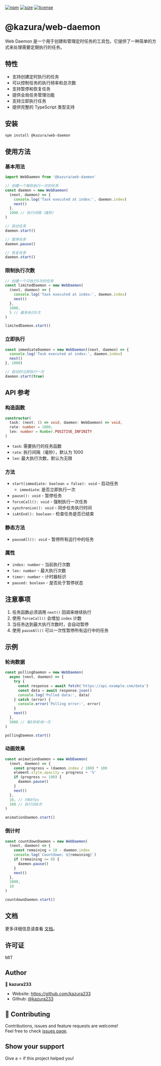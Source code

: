 [npm]: https://img.shields.io/npm/v/@kazura/web-daemon
[npm-url]: https://www.npmjs.com/package/@kazura/web-daemon
[size]: https://packagephobia.now.sh/badge?p=@kazura/web-daemon
[size-url]: https://packagephobia.now.sh/result?p=@kazura/web-daemon
[license]: https://img.shields.io/badge/License-MIT-blue
[license-url]: https://github.com/kazura233/kazurajs/blob/master/LICENSE

[![npm][npm]][npm-url]
[![size][size]][size-url]
[![license][license]][license-url]

# @kazura/web-daemon

Web Daemon 是一个用于创建和管理定时任务的工具包，它提供了一种简单的方式来处理需要定期执行的任务。

## 特性

- 支持创建定时执行的任务
- 可以控制任务的执行频率和总次数
- 支持暂停和恢复任务
- 提供全局任务管理功能
- 支持立即执行任务
- 提供完整的 TypeScript 类型支持

## 安装

```bash
npm install @kazura/web-daemon
```

## 使用方法

### 基本用法

```typescript
import WebDaemon from '@kazura/web-daemon'

// 创建一个每秒执行一次的任务
const daemon = new WebDaemon(
  (next, daemon) => {
    console.log('Task executed at index:', daemon.index)
    next()
  },
  1000 // 执行间隔（毫秒）
)

// 启动任务
daemon.start()

// 暂停任务
daemon.pause()

// 恢复任务
daemon.start()
```

### 限制执行次数

```typescript
// 创建一个只执行5次的任务
const limitedDaemon = new WebDaemon(
  (next, daemon) => {
    console.log('Task executed at index:', daemon.index)
    next()
  },
  1000,
  5 // 最多执行5次
)

limitedDaemon.start()
```

### 立即执行

```typescript
const immediateDaemon = new WebDaemon((next, daemon) => {
  console.log('Task executed at index:', daemon.index)
  next()
}, 1000)

// 启动时立即执行一次
daemon.start(true)
```

## API 参考

### 构造函数

```typescript
constructor(
  task: (next: () => void, daemon: WebDaemon) => void,
  rate: number = 1000,
  len: number = Number.POSITIVE_INFINITY
)
```

- `task`: 需要执行的任务函数
- `rate`: 执行间隔（毫秒），默认为 1000
- `len`: 最大执行次数，默认为无限

### 方法

- `start(immediate: boolean = false): void` - 启动任务
  - `immediate`: 是否立即执行一次
- `pause(): void` - 暂停任务
- `forceCall(): void` - 强制执行一次任务
- `synchronize(): void` - 同步任务执行时间
- `isAtEnd(): boolean` - 检查任务是否已结束

### 静态方法

- `pauseAll(): void` - 暂停所有运行中的任务

### 属性

- `index: number` - 当前执行次数
- `len: number` - 最大执行次数
- `timer: number` - 计时器标识
- `paused: boolean` - 是否处于暂停状态

## 注意事项

1. 任务函数必须调用 `next()` 回调来继续执行
2. 使用 `forceCall()` 会增加 `index` 计数
3. 当任务达到最大执行次数时，会自动暂停
4. 使用 `pauseAll()` 可以一次性暂停所有运行中的任务

## 示例

### 轮询数据

```typescript
const pollingDaemon = new WebDaemon(
  async (next, daemon) => {
    try {
      const response = await fetch('https://api.example.com/data')
      const data = await response.json()
      console.log('Polled data:', data)
    } catch (error) {
      console.error('Polling error:', error)
    }
    next()
  },
  5000 // 每5秒轮询一次
)

pollingDaemon.start()
```

### 动画效果

```typescript
const animationDaemon = new WebDaemon(
  (next, daemon) => {
    const progress = (daemon.index / 100) * 100
    element.style.opacity = progress + '%'
    if (progress >= 100) {
      daemon.pause()
    }
    next()
  },
  16, // 约60fps
  100 // 执行100次
)

animationDaemon.start()
```

### 倒计时

```typescript
const countdownDaemon = new WebDaemon(
  (next, daemon) => {
    const remaining = 10 - daemon.index
    console.log(`Countdown: ${remaining}`)
    if (remaining <= 0) {
      daemon.pause()
    }
    next()
  },
  1000,
  10
)

countdownDaemon.start()
```

## 文档

更多详细信息请查看 [文档](https://kazura233.github.io/kazurajs/docs/web-daemon)。

## 许可证

MIT

## Author

👤 **kazura233**

- Website: https://github.com/kazura233
- Github: [@kazura233](https://github.com/kazura233)

## 🤝 Contributing

Contributions, issues and feature requests are welcome!<br />Feel free to check [issues page](https://github.com/kazura233/kazurajs/issues).

## Show your support

Give a ⭐️ if this project helped you!
